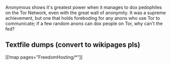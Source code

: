 Anonymous shows it's greatest power when it manages to dox pedophiles on the Tor Network, even with the great wall of anonymity. It was a supreme achievement, but one that holds foreboding for any anons who use Tor to communicate; if a few random anons can dox people on Tor, why can't the fed?

## Textfile dumps (convert to wikipages pls)

[[!map  pages="FreedomHosting/*"]]